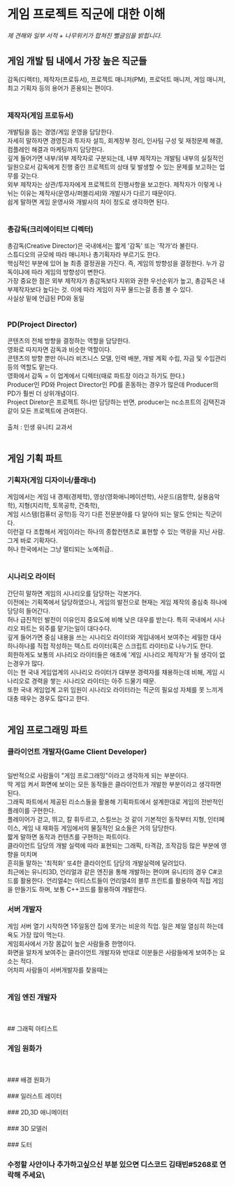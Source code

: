 # 게임 프로젝트 직군에 대한 이해
###### 제 견해와 일부 서적 + 나무위키가 합쳐진 뻘글임을 밝힙니다.

## 게임 개발 팀 내에서 가장 높은 직군들
감독(디렉터), 제작자(프로듀서), 프로젝트 매니저(PM), 프로덕트 매니저, 게임 매니저, 최고 기획자 등의 용어가 혼용되는 편이다.
<br>
<br>
### 제작자(게임 프로듀서)
개발팀을 돕는 경영/게임 운영을 담당한다. <br>
자세히 말하자면 경영진과 투자자 설득, 회계장부 정리, 인사팀 구성 및 재정문제 해결, 컴플레인 해결과 마케팅까지 담당한다.<br>
깊게 들어가면 내부/외부 제작자로 구분되는데, 
내부 제작자는 개발팀 내부의 실질적인 일원으로서 감독에게 진행 중인 프로젝트의 상태 및 발생할 수 있는 문제를 보고하는 업무를 갖는다.<br>
외부 제작자는 상관/투자자에게 프로젝트의 진행사항을 보고한다. 제작자가 이렇게 나뉘는 이유는 제작사(운영사/퍼블리셔)와 개발사가 다르기 때문이다.<br>
쉽게 말하면 게임 운영사와 개발사의 차이 정도로 생각하면 된다.<br>
<br>
### 총감독(크리에이티브 디렉터)
총감독(Creative Director)은 국내에서는 짧게 '감독' 또는 '작가'라 불린다.<br>
스튜디오의 규모에 따라 매니저나 총기획자라 부르기도 한다.<br>
핵심적인 부분에 있어 늘 최종 결정권을 가진다. 즉, 게임의 방향성을 결정한다. 누가 감독이냐에 따라 게임의 방향성이 변한다.<br>
가장 중요한 점은 외부 제작자가 총감독보다 지위와 권한 우선순위가 높고, 총감독은 내부제작자보다 높다는 것. 이에 따라 게임이 자꾸 물드는걸 종종 볼 수 있다.<br> 
사실상 밑에 언급된 PD와 동일<br>
<br>
### PD(Project Director)
콘텐츠의 전체 방향을 결정하는 역할을 담당한다.<br>
영화로 따지자면 감독과 비슷한 역할이다.<br>
콘텐츠의 방향 뿐만 아니라 비즈니스 모델, 인력 배분, 개발 계획 수립, 자금 및 수입관리등의 역할도 맡는다.<br>
영화에서 감독 = 이 업계에서 디렉터(때로 파트장 이라고 하기도 한다.)<br>
Producer인 PD와 Project Director인 PD를 혼동하는 경우가 많은데 Producer의 PD가 훨씬 더 상위개념이다.<br>
Project Diretor은 프로젝트 하나만 담당하는 반면, producer는 nc소프트의 김택진과 같이 모든 프로젝트에 관여한다. <br>
<br>
출처 : 인생 유니티 교과서
<br>
<br>
## 게임 기획 파트

### 기획자(게임 디자이너/플래너)
게임에서는 게임 내 경제(경제학), 영상(영화애니메이션학), 사운드(음향학, 실용음악학), 지형(지리학, 토목공학, 건축학), <br>
게임 시스템(컴퓨터 공학)등 각기 다른 전문분야를 다 알아야 되는 말도 안되는 직군이다.<br> 
이런걸 다 조합해서 게임이라는 하나의 종합컨텐츠로 표현할 수 있는 역량을 지닌 사람. 그게 바로 기확자다.<br>
허나 한국에서는 그냥 멀티되는 노예취급..<br>
<br>
### 시나리오 라이터
간단히 말하면 게임의 시나리오를 담당하는 각본가다.<br>
이전에는 기획쪽에서 담당하였으나, 게임의 발전으로 현재는 게임 제작의 중심축 하나에 당당히 들어간다.<br>
허나 급진적인 발전이 이유인지 중요도에 비해 낮은 대우를 받는다. 특히 국내에서 시나리오 파트는 외주를 맡기는일이 대다수다.<br>
깊게 들어가면 중심 내용을 쓰는 시나리오 라이터와 게임내에서 보여주는 세밀한 대사 하나하나를 직접 작성하는 
텍스트 라이터(혹은 스크립트 라이터)로 나누기도 한다.<br>
희한하게도 보통의 시나리오 라이터들은 애초에 '게임 시나리오 제작자'가 될 생각이 없는경우가 많다.<br>
이는 현 국내 게임업계의 시나리오 라이터가 대부분 경력자를 채용하는데 비해, 게임 시나리오로 경력을 쌓는 시나리오 라이터는 아주 드물기 때문.<br>
또한 국내 게임업계 고위 임원이 시나리오 라이터라는 직군의 필요성 자체를 못 느끼게 대충 때우는 경우도 많다고 한다.<br>
<br>
## 게임 프로그래밍 파트
### 클라이언트 개발자(Game Client Developer)
<br>
일반적으로 사람들이 "게임 프로그래밍"이라고 생각하게 되는 부분이다.<br>
딱 게임 켜서 화면에 보이는 모든 동작들은 클라이언트가 개발한 부분이라고 생각하면 된다.<br>
그래픽 파트에서 제공된 리소스들을 활용해 기획파트에서 설계한대로 게임의 전반적인 플레이를 구현한다.<br> 
플레이어가 걷고, 뛰고, 칼 휘두르고, 스킬쓰는 것 같이 기본적인 동작부터 지형, 인터페이스, 게임 내 재화등
게임에서의 물질적인 요소들은 거의 담당한다.<br>
짧게 말하면 동작과 컨텐츠를 구현하는 파트이다.<br>
클라이언트 담당의 개발 실력에 따라 표현되는 그래픽, 타격감, 조작감등 많은 부분에 영향을 미치며<br>
흔히들 말하는 '최적화' 또4한 클라이언트 담당의 개발실력에 달려있다.<br> 
최근에는 유니티3D, 언리얼과 같은 엔진을 통해 개발하는 편이며 유니티의 경우 C#코드를 활용한다.
언리얼4는 아티스트들이 언리얼4의 블루 프린트를 활용하여 직접 게임을 만들기도 하며, 보통 C++코드를 활용하여 개발한다.

### 서버 개발자
게임 서버 열기 시작하면 1주일동안 집에 못가는 비운의 직업. 일은 제일 열심히 하는데 욕도 가장 많이 먹는다.<br>
게임회사에서 가장 몸값이 높은 사람들중 한명이다.<br>
화면을 알차게 보여주는 클라이언트 개발자와 반대로 이분들은 사람들에게 보여주는 요소는 적다.<br>
어차피 사람들이 서버개발자를 찾을때는 <br>
<br>
### 게임 엔진 개발자
<br>
<br>
## 그래픽 아티스트

### 게임 원화가
<br>
<br>
### 배경 원화가
<br>
<br>
### 일러스트 레이터
<br>
<br>
### 2D,3D 애니메이터
<br>
<br>
### 3D 모델러
<br>
<br>
### 도터

### 수정할 사안이나 추가하고싶으신 부분 있으면 디스코드 김태빈#5268로 연락해 주세요\
